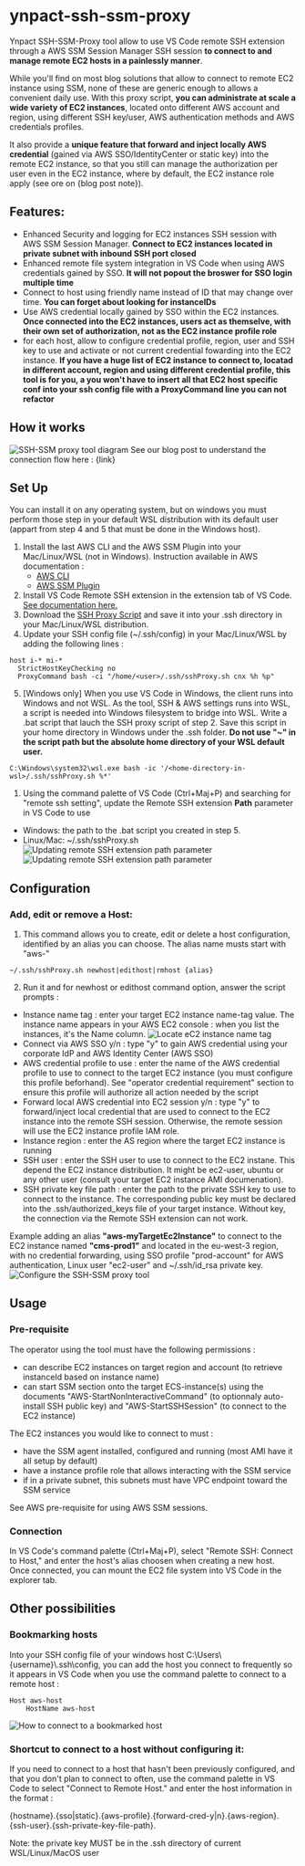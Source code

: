 # ynpact-ssh-ssm-proxy
Ynpact SSH-SSM-Proxy tool allow to use VS Code remote SSH extension through a AWS SSM Session Manager SSH session **to connect to and manage remote EC2 hosts in a painlessly manner**.

While you'll find on most blog solutions that allow to connect to remote EC2 instance using SSM, none of these are generic enough to allows a convenient daily use. With this proxy script, **you can administrate at scale a wide variety of EC2 instances**, located onto different AWS account and region, using different SSH key/user, AWS authentication methods and AWS credentials profiles.

It also provide a **unique feature that forward and inject locally AWS credential** (gained via AWS SSO/IdentityCenter or static key) into the remote EC2 instance, so that you still can manage the authorization per user even in the EC2 instance, where by default, the EC2 instance role  apply (see ore on {blog post note}).

## Features:
- Enhanced Security and logging for EC2 instances SSH session with AWS SSM Session Manager.
  **Connect to EC2 instances located in private subnet with inbound SSH port closed**
- Enhanced remote file system integration in VS Code when using AWS credentials gained by SSO. **It will not popout the broswer for SSO login multiple time**
- Connect to host using friendly name instead of ID that may change over time. **You can forget about looking for instanceIDs**
- Use AWS credential locally gained by SSO within the EC2 instances. **Once connected into the EC2 instances, users act as themselve, with their own set of authorization, not as the EC2 instance profile role**
- for each host, allow to configure credential profile, region, user and SSH key to use and activate or not current credential fowarding into the EC2 instance. **If you have a huge list of EC2 instance to connect to, locatad in different account, region and using different credential profile, this tool is for you, a you won't have to insert all that EC2 host specific conf into your ssh config file with a ProxyCommand line you can not refactor**

## How it works
![SSH-SSM proxy tool diagram](doc/ssh-ssm.png)
See our blog post to understand the connection flow here : {link}

## Set Up
You can install it on any operating system, but on windows you must perform those step in your default WSL distribution with its default user (appart from step 4 and 5 that must be done in the Windows host).
1) Install the last AWS CLI and the AWS SSM Plugin into your Mac/Linux/WSL (not in Windows). Instruction available in AWS documentation :
   - [AWS CLI](https://docs.aws.amazon.com/cli/latest/userguide/getting-started-install.html)
   - [AWS SSM Plugin](https://docs.aws.amazon.com/systems-manager/latest/userguide/session-manager-working-with-install-plugin.html)
2) Install VS Code Remote SSH extension in the extension tab of VS Code. [See documentation here.](https://code.visualstudio.com/docs/remote/remote-overview)
3) Download the [SSH Proxy Script](src/sshProxy.sh) and save it into your .ssh directory in your Mac/Linux/WSL distribution.
4) Update your SSH config file (~/.ssh/config) in your Mac/Linux/WSL by adding the following lines :
```
host i-* mi-*
  StrictHostKeyChecking no
  ProxyCommand bash -ci "/home/<user>/.ssh/sshProxy.sh cnx %h %p"
```
5) [Windows only] When you use VS Code in Windows, the client runs into Windows and not WSL. As the tool, SSH & AWS settings runs into WSL, a script is needed into Windows filesystem to bridge into WSL.
Write a .bat script that lauch the SSH proxy script of step 2. Save this script in your home directory in Windows under the .ssh folder. **Do not use "~" in the script path but the absolute home directory of your WSL default user.**
```
C:\Windows\system32\wsl.exe bash -ic '/<home-directory-in-wsl>/.ssh/sshProxy.sh %*'
```
1) Using the command palette of VS Code (Ctrl+Maj+P) and searching for "remote ssh setting", update the Remote SSH extension **Path** parameter in VS Code to use
- Windows: the path to the .bat script you created in step 5.
- Linux/Mac: ~/.ssh/sshProxy.sh
![Updating remote SSH extension path parameter](doc/remote-ssh-settings.png)
![Updating remote SSH extension path parameter](doc/path-param.png)

## Configuration
### Add, edit or remove a Host:
1) This command allows you to create, edit or delete a host configuration, identified by an alias you can choose. The alias name musts start with "aws-"
```
~/.ssh/sshProxy.sh newhost|edithost|rmhost {alias}
```
2) Run it and for newhost or edithost command option, answer the script prompts :
- Instance name tag : enter your target EC2 instance name-tag value. The instance name appears in your AWS EC2 console : when you list the instances, it's the Name column.
![Locate eC2 instance name tag](doc/name-tag.png)
- Connect via AWS SSO y/n : type "y" to gain AWS credential using your corporate IdP and AWS Identity Center (AWS SSO)
- AWS credential profile to use : enter the name of the AWS credential profile to use to connect to the target EC2 instance (you must configure this profile beforhand). See "operator credential requirement" section to ensure this profile will authorize all action needed by the script
- Forward local AWS credential into EC2 session y/n : type "y" to forward/inject local credential that are used to connect to the EC2 instance into the remote SSH session. Otherwise, the remote session will use the EC2 instance profile IAM role.
- Instance region : enter the AS region where the target EC2 instance is running
- SSH user : enter the SSH user to use to connect to the EC2 instane. This depend the EC2 instance distribution. It might be ec2-user, ubuntu or any other user (consult your target EC2 instance AMI documenation).
- SSH private key file path : enter the path to the private SSH key to use to connect to the instance. The corresponding public key must be declared into the .ssh/authorized_keys file of your target instance. Without key, the connection via the Remote SSH extension can not work.

Example adding an alias **"aws-myTargetEc2Instance"** to connect to the EC2 instance named **"cms-prod1"** and located in the eu-west-3 region, with no credential forwarding, using SSO profile "prod-account" for AWS authentication, Linux user "ec2-user" and ~/.ssh/id_rsa private key.
![Configure the SSH-SSM proxy tool](doc/conf.png)

## Usage
### Pre-requisite
The operator using the tool must have the following permissions :
- can describe EC2 instances on target region and account (to retrieve instanceId based on instance name)
- can start SSM section onto the target ECS-instance(s) using the documents "AWS-StartNonInteractiveCommand" (to optionnaly auto-install SSH public key) and "AWS-StartSSHSession" (to connect to the EC2 instance)

The EC2 instances you would like to connect to must :
- have the SSM agent installed, configured and running (most AMI have it all setup by default)
- have a instance profile role that allows interacting with the SSM service
- if in a private subnet, this subnets must have VPC endpoint toward the SSM service

See AWS pre-requisite for using AWS SSM sessions.

### Connection
In VS Code's command palette (Ctrl+Maj+P), select "Remote SSH: Connect to Host," and enter the host's alias choosen when creating a new host.
Once connected, you can mount the EC2 file system into VS Code in the explorer tab.

## Other possibilities
### Bookmarking hosts
Into your SSH config file of your windows host C:\Users\\{username}\\.ssh\config, you can add the host you connect to frequently so it appears in VS Code when you use the command palette to connect to a remote host : 
```
Host aws-host
    HostName aws-host
```
![How to connect to a bookmarked host](doc/bookmarking.png)

### Shortcut to connect to a host without configuring it:
If you need to connect to a host that hasn't been previously configured, and that you don't plan to connect to often, use the command palette in VS Code to select "Connect to Remote Host." and enter the host information in the format :

{hostname}.{sso|static}.{aws-profile}.{forward-cred-y|n}.{aws-region}.{ssh-user}.{ssh-private-key-file-path}.

Note: the private key MUST be in the .ssh directory of current WSL/Linux/MacOS user
